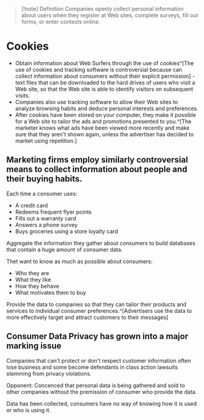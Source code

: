 >[!note] Definition
>Companies openly collect personal information about users when they register at Web sites, complete surveys, fill out forms, or enter contests online.

# Cookies
- Obtain information about Web Surfers through the use of cookies^[The use of cookies and tracking software is controversial because can collect information about consumers without their explicit permission] - text files that can be downloaded to the hard drives of users who visit a Web site, so that the Web site is able to identify visitors on subsequent visits.
- Companies also use tracking software to allow their Web sites to analyze browsing habits and deduce personal interests and preferences.
- After cookies have been stored on your computer, they make it possible for a Web site to tailor the ads and promotions presented to you.^[The marketer knows what ads have been viewed more recently and make sure that they aren't shown again, unless the advertiser has decided to market using repetition.]

## Marketing firms employ similarly controversial means to collect information about people and their buying habits.
Each time a consumer uses:
- A credit card
- Redeems frequent flyer points
- Fills out a warranty card
- Answers a phone survey
- Buys groceries using a store loyalty card

Aggregate the information they gather about consumers to build databases that contain a huge amount of consumer data. 

Thet want to know as much as possible about consumers:
- Who they are
- What they like
- How they behave
- What motivates them to buy

Provide the data to companies so that they can tailor their products and services to individual consumer preferences.^[Advertisers use the data to more effectively target and attract customers to their messages]

## Consumer Data Privacy has grown into a major marking issue
Companies that can't protect or don't respect customer information often lose business and some become defendants in class action lawsuits stemming from privacy violations.

Opponent: Concenced that personal data is being gathered and sold to other companies without the premission of consumer who provide the data.

Data has been collected, consumers have no way of knowing how it is used or who is using it.

